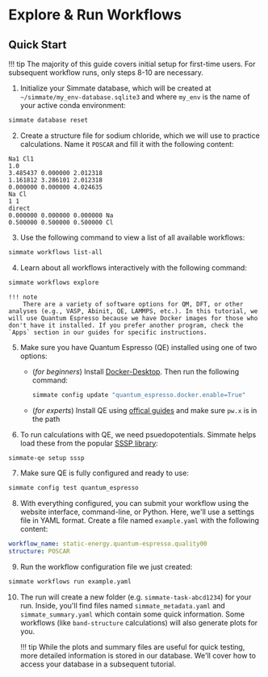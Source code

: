 # Explore & Run Workflows

## Quick Start

!!! tip
    The majority of this guide covers initial setup for first-time users. For subsequent workflow runs, only steps 8-10 are necessary.

1. Initialize your Simmate database, which will be created at `~/simmate/my_env-database.sqlite3` and where `my_env` is the name of your active conda environment:
```bash
simmate database reset
```

2. Create a structure file for sodium chloride, which we will use to practice calculations. Name it `POSCAR` and fill it with the following content:
```
Na1 Cl1
1.0
3.485437 0.000000 2.012318
1.161812 3.286101 2.012318
0.000000 0.000000 4.024635
Na Cl
1 1
direct
0.000000 0.000000 0.000000 Na
0.500000 0.500000 0.500000 Cl
```

3. Use the following command to view a list of all available workflows:
```bash
simmate workflows list-all
```

4. Learn about all workflows interactively with the following command:
``` bash
simmate workflows explore
```

    !!! note
        There are a variety of software options for QM, DFT, or other analyses (e.g., VASP, Abinit, QE, LAMMPS, etc.). In this tutorial, we will use Quantum Espresso because we have Docker images for those who don't have it installed. If you prefer another program, check the `Apps` section in our guides for specific instructions.


5. Make sure you have Quantum Espresso (QE) installed using one of two options:
      - (*for beginners*) Install [Docker-Desktop](https://www.docker.com/products/docker-desktop/). Then run the following command:
          ``` bash
          simmate config update "quantum_espresso.docker.enable=True"
          ```
      - (*for experts*) Install QE using [offical guides](https://www.quantum-espresso.org/) and make sure `pw.x` is in the path

6. To run calculations with QE, we need psuedopotentials. Simmate helps load these from the popular [SSSP library](https://www.materialscloud.org/discover/sssp/):
``` bash
simmate-qe setup sssp
```

7. Make sure QE is fully configured and ready to use:
``` bash
simmate config test quantum_espresso
```

8. With everything configured, you can submit your workflow using the website interface, command-line, or Python. Here, we'll use a settings file in YAML format. Create a file named `example.yaml` with the following content:
``` yaml
workflow_name: static-energy.quantum-espresso.quality00
structure: POSCAR
```

9. Run the workflow configuration file we just created:
``` bash
simmate workflows run example.yaml
```

10. The run will create a new folder (e.g. `simmate-task-abcd1234`) for your run. Inside, you'll find files named `simmate_metadata.yaml` and `simmate_summary.yaml` which contain some quick information. Some workflows (like `band-structure` calculations) will also generate plots for you.

    !!! tip
        While the plots and summary files are useful for quick testing, more detailed information is stored in our database. We'll cover how to access your database in a subsequent tutorial.
